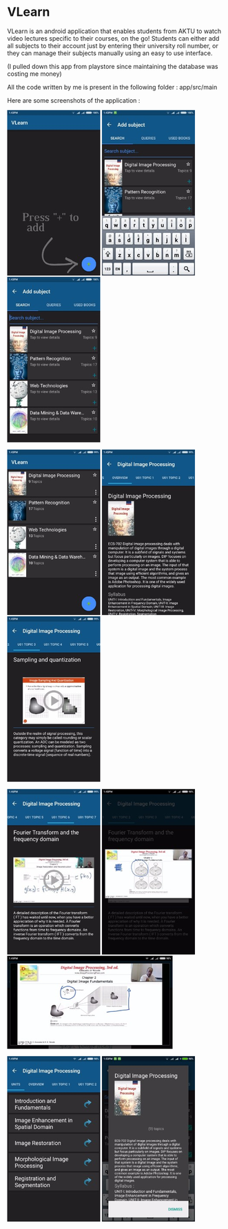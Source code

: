 # VLearn
VLearn is an android application that enables students from AKTU to watch video lectures specific to their courses, on the go! Students can either add all subjects to their account just by entering their university roll number, or they can manage their subjects manually using an easy to use interface.

(I pulled down this app from playstore since maintaining the database was costing me money)


All the code written by me is present in the following folder : app/src/main

Here are some screenshots of the application :

![alt text](vlearn_screenshots/IMG-20160506-WA0011.jpg)   ![alt text](vlearn_screenshots/IMG-20160506-WA0012.jpg)   ![alt text](vlearn_screenshots/IMG-20160506-WA0013.jpg)

![alt text](vlearn_screenshots/IMG-20160506-WA0014.jpg)   ![alt text](vlearn_screenshots/15.jpg)   ![alt text](vlearn_screenshots/IMG-20160506-WA0016.jpg)

![alt text](vlearn_screenshots/IMG-20160506-WA0017.jpg)   ![alt text](vlearn_screenshots/IMG-20160506-WA0018.jpg)   ![alt text](vlearn_screenshots/IMG-20160506-WA0019.jpg)

![alt text](vlearn_screenshots/IMG-20160506-WA0020.jpg)   ![alt text](vlearn_screenshots/IMG-20160506-WA0021.jpg)
